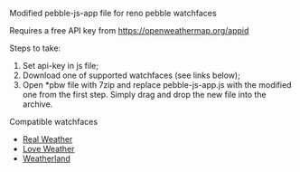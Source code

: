 Modified pebble-js-app file for reno pebble watchfaces

Requires a free API key from https://openweathermap.org/appid 

Steps to take:

1. Set api-key in js file;
2. Download one of supported watchfaces (see links below);
3. Open *pbw file with 7zip and replace pebble-js-app.js with the modified one from the first step.
        Simply drag and drop the new file into the archive.

Compatible watchfaces
- [Real Weather](https://apps.rebble.io/en_US/application/533966299820be90ed0000c5?dev_settings=true)
- [Love Weather](https://apps.rebble.io/en_US/application/535cf7f618c570bf05000023?dev_settings=true)
- [Weatherland](https://apps.rebble.io/en_US/application/53381b17d1719b42b800028b?dev_settings=true)
